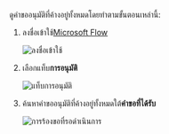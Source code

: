 ดูคำขออนุมัติที่ค้างอยู่ทั้งหมดโดยทำตามขั้นตอนเหล่านี้:

1. ลงชื่อเข้าใช้[Microsoft Flow](https://flow.microsoft.com)
   
    ![ลงชื่อเข้าใช้](media/modern-approvals/sign-in.png)
2. เลือกแท็บ**การอนุมัติ**
   
    ![แท็บการอนุมัติ](media/modern-approvals/approvals-tab.png)
3. ค้นหาคำขออนุมัติที่ค้างอยู่ทั้งหมดใต้**คำขอที่ได้รับ**
   
    ![การร้องขอที่รอดำเนินการ](media/modern-approvals/pending-requests.png)

